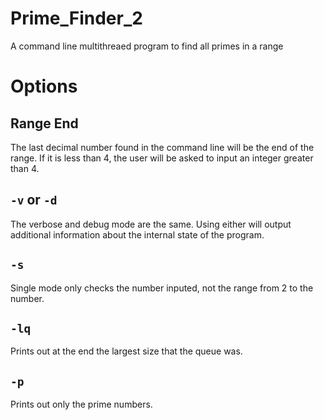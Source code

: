 # Prime_Finder_2
A command line multithreaed program to find all primes in a range
# Options
## Range End
The last decimal number found in the command line will be the end of the range.
If it is less than 4, the user will be asked to input an integer greater than 4.
## `-v` or `-d`
The verbose and debug mode are the same. 
Using either will output additional information about the internal state of the program.
## `-s`
Single mode only checks the number inputed, not the range from 2 to the number. 
## `-lq`
Prints out at the end the largest size that the queue was.
## `-p`
Prints out only the prime numbers.
